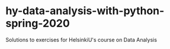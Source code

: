 # hy-data-analysis-with-python-spring-2020
 Solutions to exercises for HelsinkiU's course on Data Analysis
